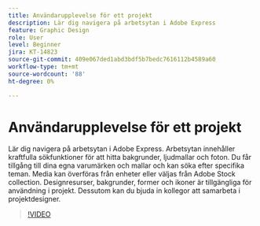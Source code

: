```yaml
---
title: Användarupplevelse för ett projekt
description: Lär dig navigera på arbetsytan i Adobe Express
feature: Graphic Design
role: User
level: Beginner
jira: KT-14823
source-git-commit: 409e067ded1abd3bdf5b7bedc7616112b4589a60
workflow-type: tm+mt
source-wordcount: '88'
ht-degree: 0%

---
```


# Användarupplevelse för ett projekt

Lär dig navigera på arbetsytan i Adobe Express. Arbetsytan innehåller kraftfulla sökfunktioner för att hitta bakgrunder, ljudmallar och foton. Du får tillgång till dina egna varumärken och mallar och kan söka efter specifika teman. Media kan överföras från enheter eller väljas från Adobe Stock collection. Designresurser, bakgrunder, former och ikoner är tillgängliga för användning i projekt. Dessutom kan du bjuda in kollegor att samarbeta i projektdesigner.

>[!VIDEO](https://video.tv.adobe.com/v/3426932?quality=12&learn=on&hidetitle=true)
